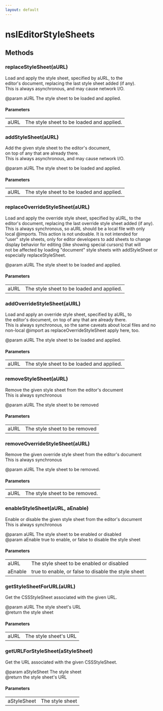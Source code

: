 ```yaml
---
layout: default
---
```


# nsIEditorStyleSheets #

## Methods ##

### replaceStyleSheet(aURL) ###
 Load and apply the style sheet, specified by aURL, to the  
editor's document, replacing the last style sheet added (if any).  
This is always asynchronous, and may cause network I/O.  
  
@param aURL The style sheet to be loaded and applied.  
  

#### Parameters ####

<table>

<tr>
<td>aURL</td>
<td>The style sheet to be loaded and applied.  
</td>
</tr>

</table>

### addStyleSheet(aURL) ###
 Add the given style sheet to the editor's document,  
on top of any that are already there.  
This is always asynchronous, and may cause network I/O.  
  
@param aURL The style sheet to be loaded and applied.  
  

#### Parameters ####

<table>

<tr>
<td>aURL</td>
<td>The style sheet to be loaded and applied.  
</td>
</tr>

</table>

### replaceOverrideStyleSheet(aURL) ###
 Load and apply the override style sheet, specified by aURL, to the  
editor's document, replacing the last override style sheet added (if any).  
This is always synchronous, so aURL should be a local file with only  
local @imports. This action is not undoable. It is not intended for  
"user" style sheets, only for editor developers to add sheets to change  
display behavior for editing (like showing special cursors) that will  
not be affected by loading "document" style sheets with addStyleSheet or  
especially replaceStyleSheet.  
  
@param aURL The style sheet to be loaded and applied.  
  

#### Parameters ####

<table>

<tr>
<td>aURL</td>
<td>The style sheet to be loaded and applied.  
</td>
</tr>

</table>

### addOverrideStyleSheet(aURL) ###
 Load and apply an override style sheet, specified by aURL, to  
the editor's document, on top of any that are already there.  
This is always synchronous, so the same caveats about local files and no  
non-local @import as replaceOverrideStyleSheet apply here, too.  
  
@param aURL The style sheet to be loaded and applied.  
  

#### Parameters ####

<table>

<tr>
<td>aURL</td>
<td>The style sheet to be loaded and applied.  
</td>
</tr>

</table>

### removeStyleSheet(aURL) ###
 Remove the given style sheet from the editor's document  
This is always synchronous  
  
@param aURL The style sheet to be removed  
  

#### Parameters ####

<table>

<tr>
<td>aURL</td>
<td>The style sheet to be removed  
</td>
</tr>

</table>

### removeOverrideStyleSheet(aURL) ###
 Remove the given override style sheet from the editor's document  
This is always synchronous  
  
@param aURL The style sheet to be removed.  
  

#### Parameters ####

<table>

<tr>
<td>aURL</td>
<td>The style sheet to be removed.  
</td>
</tr>

</table>

### enableStyleSheet(aURL, aEnable) ###
 Enable or disable the given style sheet from the editor's document  
This is always synchronous  
  
@param aURL  The style sheet to be enabled or disabled  
@param aEnable true to enable, or false to disable the style sheet  
  

#### Parameters ####

<table>

<tr>
<td>aURL</td>
<td>The style sheet to be enabled or disabled  
</td>
</tr>

<tr>
<td>aEnable</td>
<td>true to enable, or false to disable the style sheet  
</td>
</tr>

</table>

### getStyleSheetForURL(aURL) ###
 Get the CSSStyleSheet associated with the given URL.  
  
@param aURL         The style sheet's URL  
@return             the style sheet  
  

#### Parameters ####

<table>

<tr>
<td>aURL</td>
<td>The style sheet's URL  
</td>
</tr>

</table>

### getURLForStyleSheet(aStyleSheet) ###
 Get the URL associated with the given CSSStyleSheet.  
  
@param aStyleSheet  The style sheet  
@return             the style sheet's URL  
  

#### Parameters ####

<table>

<tr>
<td>aStyleSheet</td>
<td>The style sheet  
</td>
</tr>

</table>
